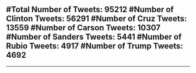 #Total Number of Tweets: 95212 
#Number of Clinton Tweets: 56291
#Number of Cruz Tweets: 13559
#Number of Carson Tweets: 10307
#Number of Sanders Tweets: 5441
#Number of Rubio Tweets: 4917
#Number of Trump Tweets: 4692
---
---
